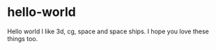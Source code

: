 # hello-world

Hello world l like 3d, cg, space and space ships.
I hope you love these things too. 
